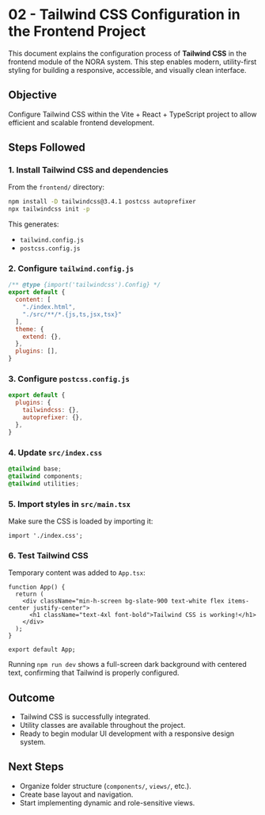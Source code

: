 # 02 - Tailwind CSS Configuration in the Frontend Project

This document explains the configuration process of **Tailwind CSS** in the frontend module of the NORA system. This step enables modern, utility-first styling for building a responsive, accessible, and visually clean interface.

## Objective

Configure Tailwind CSS within the Vite + React + TypeScript project to allow efficient and scalable frontend development.

## Steps Followed

### 1. Install Tailwind CSS and dependencies

From the `frontend/` directory:

```bash
npm install -D tailwindcss@3.4.1 postcss autoprefixer
npx tailwindcss init -p
```

This generates:

* `tailwind.config.js`
* `postcss.config.js`

### 2. Configure `tailwind.config.js`

```js
/** @type {import('tailwindcss').Config} */
export default {
  content: [
    "./index.html",
    "./src/**/*.{js,ts,jsx,tsx}"
  ],
  theme: {
    extend: {},
  },
  plugins: [],
}
```

### 3. Configure `postcss.config.js`

```js
export default {
  plugins: {
    tailwindcss: {},
    autoprefixer: {},
  },
}
```

### 4. Update `src/index.css`

```css
@tailwind base;
@tailwind components;
@tailwind utilities;
```

### 5. Import styles in `src/main.tsx`

Make sure the CSS is loaded by importing it:

```tsx
import './index.css';
```

### 6. Test Tailwind CSS

Temporary content was added to `App.tsx`:

```tsx
function App() {
  return (
    <div className="min-h-screen bg-slate-900 text-white flex items-center justify-center">
      <h1 className="text-4xl font-bold">Tailwind CSS is working!</h1>
    </div>
  );
}

export default App;
```

Running `npm run dev` shows a full-screen dark background with centered text, confirming that Tailwind is properly configured.

## Outcome

* Tailwind CSS is successfully integrated.
* Utility classes are available throughout the project.
* Ready to begin modular UI development with a responsive design system.

## Next Steps

* Organize folder structure (`components/`, `views/`, etc.).
* Create base layout and navigation.
* Start implementing dynamic and role-sensitive views.
